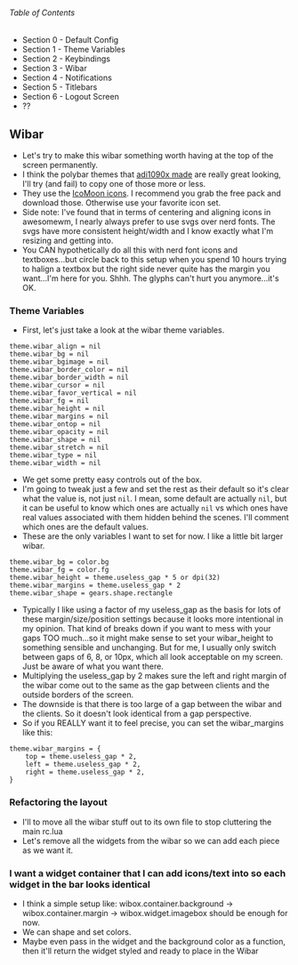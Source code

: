 ###### Table of Contents
* Section 0 - Default Config
* Section 1 - Theme Variables
* Section 2 - Keybindings
* Section 3 - Wibar
* Section 4 - Notifications
* Section 5 - Titlebars
* Section 6 - Logout Screen
* ??



## Wibar
* Let's try to make this wibar something worth having at the top of the screen permanently.
* I think the polybar themes that [adi1090x made](https://github.com/adi1090x/polybar-themes) are really great looking, I'll try (and fail) to copy one of those more or less.
* They use the [IcoMoon icons](https://github.com/Keyamoon/IcoMoon-Free).  I recommend you grab the free pack and download those.  Otherwise use your favorite icon set.
* Side note: I've found that in terms of centering and aligning icons in awesomewm, I nearly always prefer to use svgs over nerd fonts.  The svgs have more consistent height/width and I know exactly what I'm resizing and getting into.
* You CAN hypothetically do all this with nerd font icons and textboxes...but circle back to this setup when you spend 10 hours trying to halign a textbox but the right side never quite has the margin you want...I'm here for you.  Shhh.  The glyphs can't hurt you anymore...it's OK.

### Theme Variables
* First, let's just take a look at the wibar theme variables.
```
theme.wibar_align = nil
theme.wibar_bg = nil
theme.wibar_bgimage = nil
theme.wibar_border_color = nil
theme.wibar_border_width = nil
theme.wibar_cursor = nil
theme.wibar_favor_vertical = nil
theme.wibar_fg = nil
theme.wibar_height = nil
theme.wibar_margins = nil
theme.wibar_ontop = nil
theme.wibar_opacity = nil
theme.wibar_shape = nil
theme.wibar_stretch = nil
theme.wibar_type = nil
theme.wibar_width = nil
```
* We get some pretty easy controls out of the box.
* I'm going to tweak just a few and set the rest as their default so it's clear what the value is, not just `nil`.  I mean, some default are actually `nil`, but it can be useful to know which ones are actually `nil` vs which ones have real values associated with them hidden behind the scenes.  I'll comment which ones are the default values.
* These are the only variables I want to set for now.  I like a little bit larger wibar.
```
theme.wibar_bg = color.bg
theme.wibar_fg = color.fg
theme.wibar_height = theme.useless_gap * 5 or dpi(32)
theme.wibar_margins = theme.useless_gap * 2
theme.wibar_shape = gears.shape.rectangle
```
* Typically I like using a factor of my useless_gap as the basis for lots of these margin/size/position settings because it looks more intentional in my opinion.  That kind of breaks down if you want to mess with your gaps TOO much...so it might make sense to set your wibar_height to something sensible and unchanging.  But for me, I usually only switch between gaps of 6, 8, or 10px, which all look acceptable on my screen.  Just be aware of what you want there.
* Multiplying the useless_gap by 2 makes sure the left and right margin of the wibar come out to the same as the gap between clients and the outside borders of the screen.
* The downside is that there is too large of a gap between the wibar and the clients.  So it doesn't look identical from a gap perspective.
* So if you REALLY want it to feel precise, you can set the wibar_margins like this:

```
theme.wibar_margins = {
    top = theme.useless_gap * 2,
    left = theme.useless_gap * 2,
    right = theme.useless_gap * 2,
}
```

### Refactoring the layout

* I'll to move all the wibar stuff out to its own file to stop cluttering the main rc.lua
* Let's remove all the widgets from the wibar so we can add each piece as we want it.

### I want a widget container that I can add icons/text into so each widget in the bar looks identical
* I think a simple setup like:
wibox.container.background
-> wibox.container.margin
  -> wibox.widget.imagebox
should be enough for now.
* We can shape and set colors.
* Maybe even pass in the widget and the background color as a function, then it'll return the widget styled and ready to place in the Wibar
